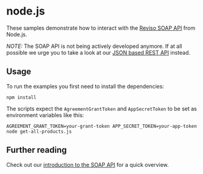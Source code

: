 # node.js

These samples demonstrate how to interact with the [Reviso SOAP API](https://soap.reviso.com/api1/) from Node.js.

_NOTE:_ The SOAP API is not being actively developed anymore. If at all possible we urge you to take a look at our [JSON based REST API](https://www.reviso.com/developer/about-the-rest-api) instead.

## Usage

To run the examples you first need to install the dependencies:

```
npm install
```

The scripts expect the `AgreementGrantToken` and `AppSecretToken` to be set as environment variables like this:

```
AGREEMENT_GRANT_TOKEN=your-grant-token APP_SECRET_TOKEN=your-app-token node get-all-products.js
```

## Further reading

Check out our [introduction to the SOAP API](https://www.reviso.com/developer/about-the-soap-api) for a quick overview.
